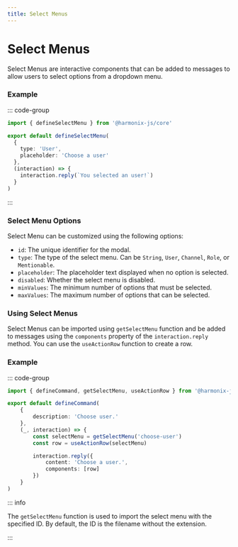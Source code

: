 ```yaml
---
title: Select Menus
---
```


# Select Menus

Select Menus are interactive components that can be added to messages to allow users to select options from a dropdown menu.

### Example

::: code-group

```ts [select-menus/choose-user.ts]
import { defineSelectMenu } from '@harmonix-js/core'

export default defineSelectMenu(
  {
    type: 'User',
    placeholder: 'Choose a user'
  },
  (interaction) => {
    interaction.reply(`You selected an user!`)
  }
)

```

:::

### Select Menu Options

Select Menu can be customized using the following options:

- `id`: The unique identifier for the modal.
- `type`: The type of the select menu. Can be `String`, `User`, `Channel`, `Role`, or `Mentionable`.
- `placeholder`: The placeholder text displayed when no option is selected.
- `disabled`: Whether the select menu is disabled.
- `minValues`: The minimum number of options that must be selected.
- `maxValues`: The maximum number of options that can be selected.

### Using Select Menus

Select Menus can be imported using `getSelectMenu` function and be added to messages using the `components` property of the `interaction.reply` method. You can use the `useActionRow` function to create a row.

### Example

::: code-group

```ts [commands/utils/users.ts]
import { defineCommand, getSelectMenu, useActionRow } from '@harmonix-js/core'

export default defineCommand(
	{
		description: 'Choose user.'
	},
	(_, interaction) => {
		const selectMenu = getSelectMenu('choose-user')
		const row = useActionRow(selectMenu)

		interaction.reply({
			content: 'Choose a user.',
			components: [row]
		})
	}
)

```

::: info

The `getSelectMenu` function is used to import the select menu with the specified ID. By default, the ID is the filename without the extension.

:::
